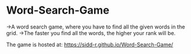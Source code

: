 # Word-Search-Game

->A word search game, where you have to find all the given words in the grid.
->The faster you find all the words, the higher your rank will be.

The game is hosted at: https://sidd-r.github.io/Word-Search-Game/
